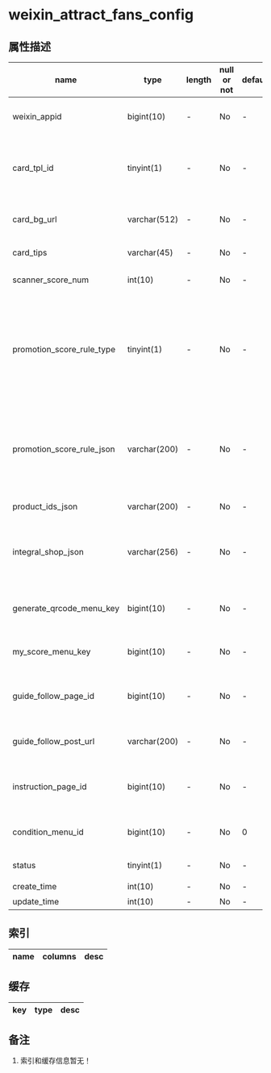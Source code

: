 # weixin_attract_fans_config

## 属性描述

| name | type | length | null or not | default | desc | dict |
| ---- | ---- | ------ | ----------- | ------- | ---- | ---- |
| weixin_appid | bigint(10) | - | No | - | 公众号插件唯一标识，主键 | - |
| card_tpl_id | tinyint(1) | - | No | - | 积分卡片模版id 1黑色字体模版2白色字体模版 | - |
| card_bg_url | varchar(512) | - | No | - | 积分卡片背景图片地址 | - |
| card_tips | varchar(45) | - | No | - | 积分卡片文字提示 | - |
| scanner_score_num | int(10) | - | No | - | 新人扫码积分 | - |
| promotion_score_rule_type | tinyint(1) | - | No | - | 推广积分规则类型(生成积分卡片的人获取积分的规则类型) 1普通规则2高级规则 | - |
| promotion_score_rule_json | varchar(200) | - | No | - | 推广积分规则内容(生成积分卡片的人获取积分的规则内容) | - |
| product_ids_json | varchar(200) | - | No | - | 积分商品列表 | - |
| integral_shop_json | varchar(256) | - | No | - | 积分店铺数据（是否开启,店铺id,店铺链接）| - |
| generate_qrcode_menu_key | bigint(10) | - | No | - | 生成微积粉卡片图片的menu_key | - |
| my_score_menu_key | bigint(10) | - | No | - | 我的积分菜单menu_key | - |
| guide_follow_page_id | bigint(10) | - | No | - | 微积粉引导关注图文对应的页面id | - |
| guide_follow_post_url | varchar(200) | - | No | - | 微积粉引导关注图文 | - |
| instruction_page_id | bigint(10) | - | No | - | 微积粉玩法说明图文对应的页面id | - |
| condition_menu_id | bigint(10) | - | No | 0 | 个性化菜单id,默认菜单则为0 | - |
| status | tinyint(1) | - | No | - | 1开启2关闭 | - |
| create_time | int(10) | - | No | - | 新建时间 | - |
| update_time | int(10) | - | No | - | 更新时间 | - |


## 索引

| name | columns | desc |
| ---- | ------- | ---- |


## 缓存

| key | type | desc |
| --- | ---- | ---- |

## 备注

1. 索引和缓存信息暂无！